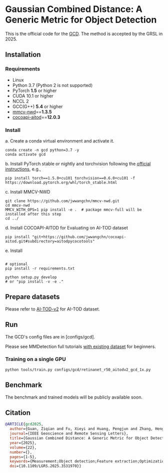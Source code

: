 #  Gaussian Combined Distance: A Generic Metric for Object Detection

This is the official code for the [GCD](https://ieeexplore.ieee.org/document/10847878?source=authoralert). The method is accepted by the GRSL in 2025.

## Installation

### Requirements

- Linux
- Python 3.7 (Python 2 is not supported)
- PyTorch **1.5** or higher
- CUDA 10.1 or higher
- NCCL 2
- GCC(G++) **5.4** or higher
- [mmcv-nwd](https://github.com/jwwangchn/mmcv-nwd.git)==**1.3.5**
- [cocoapi-aitod](https://github.com/jwwangchn/cocoapi-aitod)==**12.0.3**

### Install

a. Create a conda virtual environment and activate it.

```shell
conda create -n gcd python=3.7 -y
conda activate gcd
```

b. Install PyTorch stable or nightly and torchvision following the [official instructions](https://pytorch.org/), e.g.,

```shell
pip install torch==1.5.0+cu101 torchvision==0.6.0+cu101 -f https://download.pytorch.org/whl/torch_stable.html
```

c. Install MMCV-NWD

```shell
git clone https://github.com/jwwangchn/mmcv-nwd.git
cd mmcv-nwd
MMCV_WITH_OPS=1 pip install -e .  # package mmcv-full will be installed after this step
cd ../
```

d. Install COCOAPI-AITOD for Evaluating on AI-TOD dataset
```shell
pip install "git+https://github.com/jwwangchn/cocoapi-aitod.git#subdirectory=aitodpycocotools"
```

e. Install

```shell

# optional
pip install -r requirements.txt

python setup.py develop
# or "pip install -v -e ."
```

## Prepare datasets

Please refer to [AI-TOD-v2](https://chasel-tsui.github.io/AI-TOD-v2/) for AI-TOD dataset.

## Run

The GCD's config files are in [configs/gcd].

Please see MMDetection full tutorials [with existing dataset](docs/1_exist_data_model.md) for beginners.

### Training on a single GPU

```shell
python tools/train.py configs/gcd/retinanet_r50_aitodv2_gcd_1x.py
```

## Benchmark

The benchmark and trained models will be publicly available soon.

## Citation
```BibTeX
@ARTICLE{gcd2025,
  author={Guan, Ziqian and Fu, Xieyi and Huang, Pengjun and Zhang, Hengyuan and Du, Hubin and Liu, Yongtao and Wang, Yinglin and Ma, Qang},
  journal={IEEE Geoscience and Remote Sensing Letters}, 
  title={Gaussian Combined Distance: A Generic Metric for Object Detection}, 
  year={2025},
  volume={22},
  number={},
  pages={1-5},
  keywords={Measurement;Object detection;Feature extraction;Optimization;Detectors;Geoscience and remote sensing;Accuracy;Training;Sensitivity;Convergence;Generic metric;tiny object detection},
  doi={10.1109/LGRS.2025.3531970}}
```
